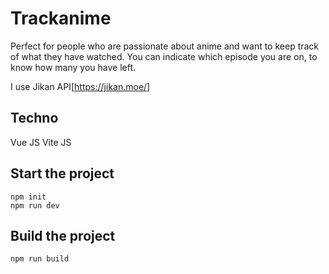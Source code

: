 # Trackanime

Perfect for people who are passionate about anime and want to keep track of what they have watched. You can indicate which episode you are on, to know how many you have left.


I use Jikan API[https://jikan.moe/]

## Techno

Vue JS
Vite JS

## Start the project

```
npm init
npm run dev
```

## Build the project

```
npm run build
```
